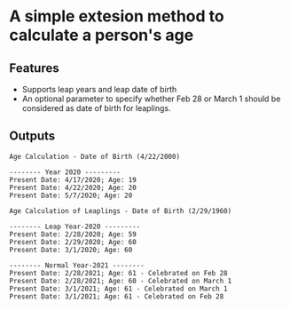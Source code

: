 # A simple extesion method to calculate a person's age
## Features
* Supports leap years and leap date of birth
* An optional parameter to specify whether Feb 28 or March 1 should be considered as date of birth for leaplings.

## Outputs

```
Age Calculation - Date of Birth (4/22/2000)

-------- Year 2020 ---------
Present Date: 4/17/2020; Age: 19
Present Date: 4/22/2020; Age: 20
Present Date: 5/7/2020; Age: 20

Age Calculation of Leaplings - Date of Birth (2/29/1960)

-------- Leap Year-2020 ---------
Present Date: 2/28/2020; Age: 59
Present Date: 2/29/2020; Age: 60
Present Date: 3/1/2020; Age: 60

-------- Normal Year-2021 --------
Present Date: 2/28/2021; Age: 61 - Celebrated on Feb 28
Present Date: 2/28/2021; Age: 60 - Celebrated on March 1
Present Date: 3/1/2021; Age: 61 - Celebrated on March 1
Present Date: 3/1/2021; Age: 61 - Celebrated on Feb 28
```
